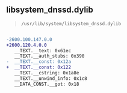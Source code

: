## libsystem_dnssd.dylib

> `/usr/lib/system/libsystem_dnssd.dylib`

```diff

-2600.100.147.0.0
+2600.120.4.0.0
   __TEXT.__text: 0x61ec
   __TEXT.__auth_stubs: 0x390
-  __TEXT.__const: 0x12a
+  __TEXT.__const: 0x122
   __TEXT.__cstring: 0x1a8e
   __TEXT.__unwind_info: 0x1c8
   __DATA_CONST.__got: 0x18

```
